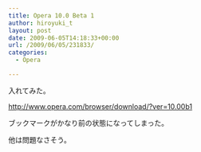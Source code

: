 ```yaml
---
title: Opera 10.0 Beta 1
author: hiroyuki_t
layout: post
date: 2009-06-05T14:18:33+00:00
url: /2009/06/05/231833/
categories:
  - Opera

---
```

<div class="section">
  <p>
    入れてみた。
  </p>
  
  <p>
    <a href="http://www.opera.com/browser/download/?ver=10.00b1" target="_blank">http://www.opera.com/browser/download/?ver=10.00b1</a>
  </p>
  
  <p>
    ブックマークがかなり前の状態になってしまった。
  </p>
  
  <p>
    他は問題なさそう。
  </p>
</div>